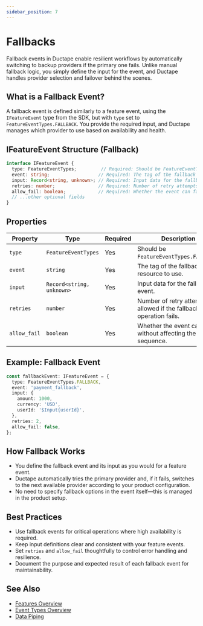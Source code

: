 ```yaml
---
sidebar_position: 7
---
```


# Fallbacks

Fallback events in Ductape enable resilient workflows by automatically switching to backup providers if the primary one fails. Unlike manual fallback logic, you simply define the input for the event, and Ductape handles provider selection and failover behind the scenes.

## What is a Fallback Event?

A fallback event is defined similarly to a feature event, using the `IFeatureEvent` type from the SDK, but with `type` set to `FeatureEventTypes.FALLBACK`. You provide the required input, and Ductape manages which provider to use based on availability and health.

## IFeatureEvent Structure (Fallback)

```typescript
interface IFeatureEvent {
  type: FeatureEventTypes;         // Required: Should be FeatureEventTypes.FALLBACK
  event: string;                  // Required: The tag of the fallback resource to use
  input: Record<string, unknown>; // Required: Input data for the fallback event
  retries: number;                // Required: Number of retry attempts if the fallback operation fails
  allow_fail: boolean;            // Required: Whether the event can fail without affecting the overall sequence
  // ...other optional fields
}
```

## Properties

| Property     | Type                      | Required | Description                                                                                       |
|--------------|---------------------------|----------|---------------------------------------------------------------------------------------------------|
| `type`       | `FeatureEventTypes`       | Yes      | Should be `FeatureEventTypes.FALLBACK`.                                                           |
| `event`      | `string`                  | Yes      | The tag of the fallback resource to use.                                                          |
| `input`      | `Record<string, unknown>` | Yes      | Input data for the fallback event.                                                                |
| `retries`    | `number`                  | Yes      | Number of retry attempts allowed if the fallback operation fails.                                  |
| `allow_fail` | `boolean`                 | Yes      | Whether the event can fail without affecting the overall sequence.                                 |

## Example: Fallback Event

```typescript
const fallbackEvent: IFeatureEvent = {
  type: FeatureEventTypes.FALLBACK,
  event: 'payment_fallback',
  input: {
    amount: 1000,
    currency: 'USD',
    userId: '$Input{userId}',
  },
  retries: 2,
  allow_fail: false,
};
```

## How Fallback Works
- You define the fallback event and its input as you would for a feature event.
- Ductape automatically tries the primary provider and, if it fails, switches to the next available provider according to your product configuration.
- No need to specify fallback options in the event itself—this is managed in the product setup.

## Best Practices
- Use fallback events for critical operations where high availability is required.
- Keep input definitions clear and consistent with your feature events.
- Set `retries` and `allow_fail` thoughtfully to control error handling and resilience.
- Document the purpose and expected result of each fallback event for maintainability.

## See Also
- [Features Overview](../../../getting-started.md)
- [Event Types Overview](/category/event-types)
- [Data Piping](../data-piping.md) 